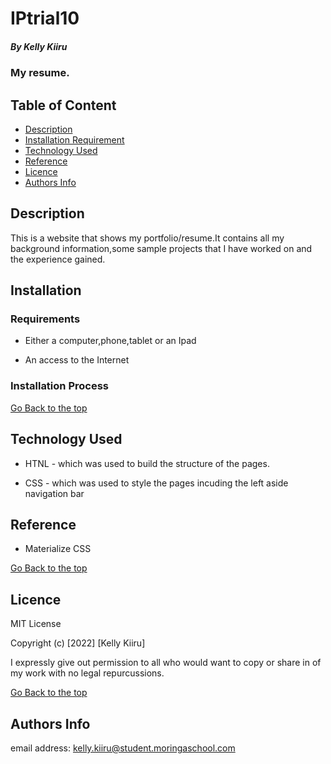 # IPtrial10
##### By Kelly Kiiru 
### My resume.

## Table of Content

+ [Description](#description)
+ [Installation Requirement](#Installation)
+ [Technology Used](#technology-used)
+ [Reference](#reference)
+ [Licence](#licence)
+ [Authors Info](#author-Info)

## Description
<p>This is  a website that shows my portfolio/resume.It contains all my background information,some sample projects that I have worked on and the experience gained.</p>

## Installation

### Requirements

* Either a computer,phone,tablet or an Ipad

* An access to the Internet

### Installation Process

[Go Back to the top](#portfolio)
## Technology Used
* HTNL - which was used to build the structure of the pages.

* CSS - which was used to style the pages incuding the left aside navigation bar

## Reference
* Materialize CSS

[Go Back to the top](#portfolio)

## Licence

MIT License

Copyright (c) [2022] [Kelly Kiiru]

I expressly give out permission to all who would want to copy or share 
in of my work with no legal repurcussions.

[Go Back to the top](#portfolio)

## Authors Info

email address: kelly.kiiru@student.moringaschool.com

